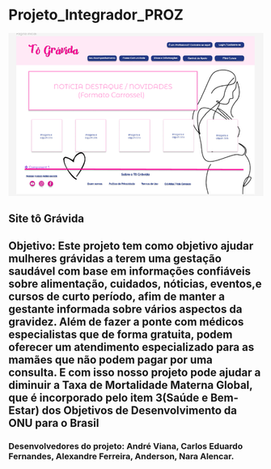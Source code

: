 # Projeto_Integrador_PROZ
![Imagem do site Tô Gravida](./img/togravida.png)
## Site tô Grávida
## Objetivo: Este projeto tem como objetivo ajudar mulheres grávidas a terem uma gestação saudável com base em informações confiáveis sobre alimentação, cuidados, nóticias, eventos,e cursos de curto período, afim de manter a gestante informada sobre vários aspectos da gravidez. Além de fazer a ponte com médicos especialistas que de forma gratuita, podem oferecer um atendimento especializado para as mamães que não podem pagar por uma consulta. E com isso nosso projeto pode ajudar a diminuir a Taxa de Mortalidade Materna Global, que é incorporado pelo item 3(Saúde e Bem-Estar) dos Objetivos de Desenvolvimento da ONU para o Brasil
### Desenvolvedores do projeto: André Viana, Carlos Eduardo Fernandes, Alexandre Ferreira, Anderson, Nara Alencar.
